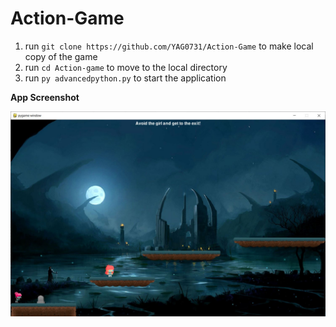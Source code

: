 # Action-Game


1. run `git clone https://github.com/YAG0731/Action-Game` to make local copy of the game
1. run `cd Action-game` to move to the local directory
1. run
`py advancedpython.py` to start the application


**App Screenshot**

![](https://github.com/YAG0731/Action-Game/blob/master/drawables/Capture.JPG)
